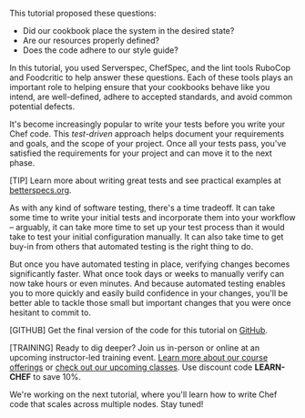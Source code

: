 This tutorial proposed these questions:

* Did our cookbook place the system in the desired state?
* Are our resources properly defined?
* Does the code adhere to our style guide?

In this tutorial, you used Serverspec, ChefSpec, and the lint tools RuboCop and Foodcritic to help answer these questions. Each of these tools plays an important role to helping ensure that your cookbooks behave like you intend, are well-defined, adhere to accepted standards, and avoid common potential defects.

It's become increasingly popular to write your tests before you write your Chef code. This _test-driven_ approach helps document your requirements and goals, and the scope of your project. Once all your tests pass, you've satisfied the requirements for your project and can move it to the next phase.

[TIP] Learn more about writing great tests and see practical examples at [betterspecs.org](http://betterspecs.org).

As with any kind of software testing, there's a time tradeoff. It can take some time to write your initial tests and incorporate them into your workflow &ndash; arguably, it can take more time to set up your test process than it would take to test your initial configuration manually. It can also take time to get buy-in from others that automated testing is the right thing to do.

But once you have automated testing in place, verifying changes becomes significantly faster. What once took days or weeks to manually verify can now take hours or even minutes. And because automated testing enables you to more quickly and easily build confidence in your changes, you'll be better able to tackle those small but important changes that you were once hesitant to commit to.

[GITHUB] Get the final version of the code for this tutorial on [GitHub](https://github.com/learn-chef/test-your-infrastructure-code-rhel).

[TRAINING] Ready to dig deeper? Join us in-person or online at an upcoming instructor-led training event. [Learn more about our course offerings](https://www.chef.io/training/) or [check out our upcoming classes](https://www.chef.io/blog/events/category/training-events/). Use discount code **LEARN-CHEF** to save 10%.

We're working on the next tutorial, where you'll learn how to write Chef code that scales across multiple nodes. Stay tuned!
